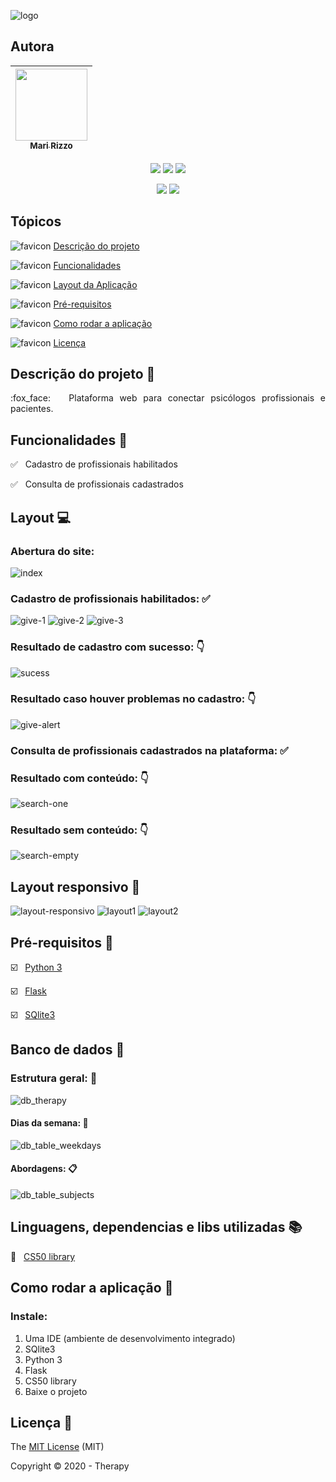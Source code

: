![logo](https://user-images.githubusercontent.com/69127182/102272845-2ea44700-3f00-11eb-9dbf-755de5a23ac8.png)

## Autora

| [<img src="https://avatars3.githubusercontent.com/u/69127182?s=460&u=b6023a31c4fcfe7ddaa4683de3e99634646608be&v=4" width=115><br><sub>Mari Rizzo</sub>](https://github.com/mar1zzo) 
| :---: | 

<p align="center">
  <img src="https://img.shields.io/static/v1?label=flask&message=framework&color=pink&style=for-the-badge&logo=flask"/>
  <img src="https://img.shields.io/static/v1?label=python&message=language&color=blue&style=for-the-badge&logo=python"/>
  <img src="http://img.shields.io/static/v1?label=License&message=MIT&color=green&style=for-the-badge"/>
</p>
<p align="center">
  <img src="http://img.shields.io/static/v1?label=testes&message=100&color=GREEN&style=for-the-badge"/>
   <img src="http://img.shields.io/static/v1?label=STATUS&message=CONCLUIDO&color=GREEN&style=for-the-badge"/>
</p>


## Tópicos

![favicon](https://user-images.githubusercontent.com/69127182/102274227-48df2480-3f02-11eb-8134-e8fe6643f697.png) [Descrição do projeto](#Descrição-do-projeto-mega)

![favicon](https://user-images.githubusercontent.com/69127182/102274227-48df2480-3f02-11eb-8134-e8fe6643f697.png) [Funcionalidades](#Funcionalidades-file_folder)

![favicon](https://user-images.githubusercontent.com/69127182/102274227-48df2480-3f02-11eb-8134-e8fe6643f697.png)  [Layout da Aplicação](#Layout-computer)

![favicon](https://user-images.githubusercontent.com/69127182/102274227-48df2480-3f02-11eb-8134-e8fe6643f697.png)  [Pré-requisitos](#Pré-requisitos-link)

![favicon](https://user-images.githubusercontent.com/69127182/102274227-48df2480-3f02-11eb-8134-e8fe6643f697.png)  [Como rodar a aplicação](#Como-rodar-a-aplicação-movie_camera)

![favicon](https://user-images.githubusercontent.com/69127182/102274227-48df2480-3f02-11eb-8134-e8fe6643f697.png)  [Licença](#Licença-bookmark)



## Descrição do projeto :mega:

<p align="justify">
  :fox_face: &nbsp; Plataforma web para conectar psicólogos profissionais e pacientes. 
</p>



## Funcionalidades :file_folder:

:white_check_mark: &nbsp; Cadastro de profissionais habilitados

:white_check_mark: &nbsp; Consulta de profissionais cadastrados


## Layout :computer:

### Abertura do site:
![index](https://user-images.githubusercontent.com/69127182/102272895-424fad80-3f00-11eb-955c-fb69ffaa670e.png)



### Cadastro de profissionais habilitados: :white_check_mark:
![give-1](https://user-images.githubusercontent.com/69127182/102273172-affbd980-3f00-11eb-8472-64dbadea6ea3.png)
![give-2](https://user-images.githubusercontent.com/69127182/102273170-aecaac80-3f00-11eb-9e00-5fef395176e0.png)
![give-3](https://user-images.githubusercontent.com/69127182/102273167-ad00e900-3f00-11eb-8df7-4195c199cce7.png)



### Resultado de cadastro com sucesso: :point_down:
![sucess](https://user-images.githubusercontent.com/69127182/102273247-ca35b780-3f00-11eb-9f51-e23223aecbab.png)



### Resultado caso houver problemas no cadastro: :point_down:
![give-alert](https://user-images.githubusercontent.com/69127182/102273590-521bc180-3f01-11eb-99b1-9af33494cca3.png)



### Consulta de profissionais cadastrados na plataforma: :white_check_mark:
### Resultado com conteúdo: :point_down:
![search-one](https://user-images.githubusercontent.com/69127182/102273008-6e6b2e80-3f00-11eb-9cbd-de1a916dec81.png)



### Resultado sem conteúdo: :point_down:
![search-empty](https://user-images.githubusercontent.com/69127182/102273056-8347c200-3f00-11eb-9935-6f93416e5364.png)


## Layout responsivo :iphone:
![layout-responsivo](https://user-images.githubusercontent.com/69127182/102388676-d8dba780-3fb0-11eb-8a44-63e494b77a15.png)
![layout1](https://user-images.githubusercontent.com/69127182/102388860-193b2580-3fb1-11eb-93bd-6124f75bb181.png)
![layout2](https://user-images.githubusercontent.com/69127182/102388870-1c361600-3fb1-11eb-9725-f87b6e3b8d8a.png)

## Pré-requisitos :link:


:ballot_box_with_check: &nbsp;  [Python 3](https://www.python.org/downloads/)

:ballot_box_with_check: &nbsp;  [Flask](https://flask-ptbr.readthedocs.io/en/latest/installation.html)

:ballot_box_with_check: &nbsp;  [SQlite3](https://www.sqlite.org/download.html)


## Banco de dados :dvd:


### Estrutura geral: :triangular_ruler:
![db_therapy](https://user-images.githubusercontent.com/69127182/102381226-b85b1f80-3fa7-11eb-97d4-412743ec8772.png)


#### Dias da semana: :calendar:
![db_table_weekdays](https://user-images.githubusercontent.com/69127182/102381223-b7c28900-3fa7-11eb-9a10-79c5506c4a51.png)

#### Abordagens: :clipboard:
![db_table_subjects](https://user-images.githubusercontent.com/69127182/102381216-b5f8c580-3fa7-11eb-9cdf-3ebc508976fd.png)



## Linguagens, dependencias e libs utilizadas :books: 

:pushpin: &nbsp; [CS50 library](https://cs50.stackexchange.com/questions/7291/how-do-i-install-the-cs50-library-to-my-local-os)


## Como rodar a aplicação :movie_camera:

### Instale:
1. Uma IDE (ambiente de desenvolvimento integrado)
2. SQlite3
3. Python 3
4. Flask
5. CS50 library
6. Baixe o projeto


## Licença :bookmark:

The [MIT License]() (MIT)

Copyright :copyright: 2020 - Therapy
